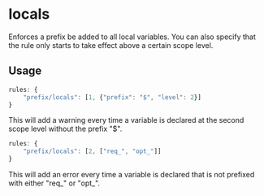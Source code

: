locals
======

Enforces a prefix be added to all local variables. You can also specify that the rule only starts to take effect above a certain scope level.

Usage
-----

```Javascript
rules: {
    "prefix/locals": [1, {"prefix": "$", "level": 2}]
}
```
This will add a warning every time a variable is declared at the second scope level without the prefix "$".



```Javascript
rules: {
    "prefix/locals": [2, ["req_", "opt_"]]
}
```
This will add an error every time a variable is declared that is not prefixed with either "req_" or "opt_".
